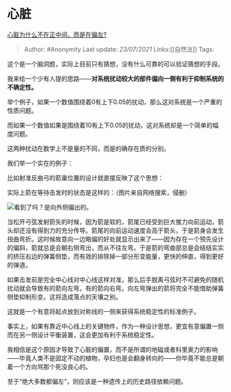# 心脏
[心脏为什么不在正中间，而是在偏左?](https://www.zhihu.com/question/338219986/answer/800351527)

> Author: #Anonymity
> Last update: *23/07/2021*
> Links:[[自然法]]
> Tags:

这个是一个脑洞题，实际上目前只有猜想，没有什么可靠的可以验证猜想的手段。

我来给一个少有人提的思路——**对系统扰动较大的部件偏向一侧有利于抑制系统的不确定性。**

举个例子，如果一个数值围绕着0有上下0.05的扰动，那么这对系统是一个严重的性质问题。

而如果一个数值如果是围绕着10有上下0.05的扰动，这对系统却是一个简单的幅度问题。

这两种扰动在数学上不是量的不同，而是的确存在质的分别。

我们举一个实在的例子：

比如射准反曲弓的箭巢位置的设计就直接反映了这个思想：

实际上箭在等待击发时的状态是这样的：（图片来自网络搜索，侵删）

![](https://pic1.zhimg.com/50/v2-8bc864d4c94c1baff62de3734cd970e5_hd.jpg?source=1940ef5c)看到了吗？是向外侧偏出的。

当松开弓弦发射箭矢的时候，因为箭是软的，箭尾已经受到巨大推力向前运动，箭头却还没有得到力的充分传导。箭尾的向前运动速度会高于箭头，于是箭身会发生扭曲弯折。这时候故意向一边略偏的好处就显示出来了——因为存在一个预先设计的偏斜，箭就总是会朝右侧弯出，而从不往左弯。于是箭的弯曲部总是会结结实实的挤压右边的弹簧侧垫，而有效的排除掉一部分形变能量，更快的伸直，得到更好的弹道。

如果击发前是完全中心线对中心线这样对准，那么后手脱离弓弦时不可避免的随机扰动就会导致有的箭向左弯，有的箭向右弯。向左弯弹出的箭将完全不能借助弹簧侧垫抑制形变。这将造成落点的天壤之别。

这就是一个有意将起点放到对称线的一侧来获得系统稳定性的标准例子。

事实上，如果有靠近中心线上的关键物件，作为一种设计思想，更宜有意偏置一侧而在另一侧设计平衡装置，这会更加有利于系统稳定性。

我相信是这个原因才导致了心脏的偏置，而不是所谓的地磁或者科里奥力的影响——毕竟人类不是固定不动的植物，孕妇也是会翻身转向的——你毕竟不能总是朝着一个方向骂那个死没良心的。

至于“绝大多数都偏左”，则应该是一种遗传上的历史路径依赖问题。


